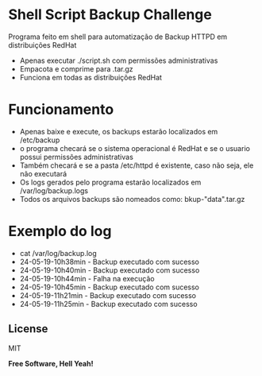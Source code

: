 # Shell Script Backup Challenge 

Programa feito em shell para automatização de Backup HTTPD em distribuições RedHat

  - Apenas executar ./script.sh com permissões administrativas 
  - Empacota e comprime para .tar.gz
  - Funciona em todas as distribuições RedHat

# Funcionamento

  - Apenas baixe e execute, os backups estarão localizados em /etc/backup
  - o programa checará se o sistema operacional é RedHat e se o usuario possui permissões administrativas 
  - Também checará e se a pasta /etc/httpd é existente, caso não seja, ele não executará
  - Os logs gerados pelo programa estarão localizados em /var/log/backup.logs
  - Todos os arquivos backups são nomeados como: bkup-"data".tar.gz

# Exemplo do log
- cat /var/log/backup.log
- 24-05-19-10h38min - Backup executado com sucesso
- 24-05-19-10h40min - Backup executado com sucesso
- 24-05-19-10h44min - Falha na execução
- 24-05-19-10h45min - Backup executado com sucesso
- 24-05-19-11h21min - Backup executado com sucesso
- 24-05-19-11h25min - Backup executado com sucesso



License
----

MIT


**Free Software, Hell Yeah!**


